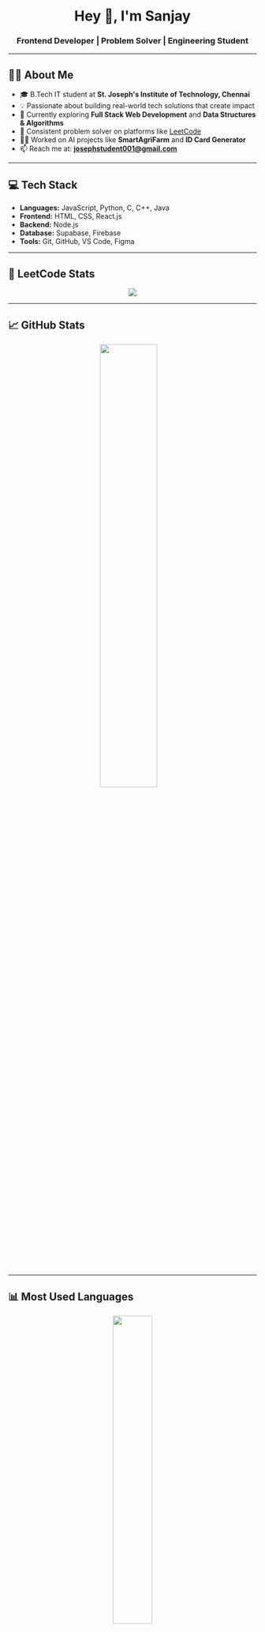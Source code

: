 <h1 align="center">Hey 👋, I'm Sanjay</h1>
<h3 align="center">Frontend Developer | Problem Solver | Engineering Student</h3>

---

## 🧑‍💻 About Me

- 🎓 B.Tech IT student at **St. Joseph's Institute of Technology, Chennai**  
- 💡 Passionate about building real-world tech solutions that create impact  
- 🌱 Currently exploring **Full Stack Web Development** and **Data Structures & Algorithms**  
- 🧠 Consistent problem solver on platforms like [LeetCode](https://leetcode.com/sanjay_dev_001/)  
- 🧑‍🔬 Worked on AI projects like **SmartAgriFarm** and **ID Card Generator**  
- 📫 Reach me at: **josephstudent001@gmail.com**

---

## 💻 Tech Stack

- **Languages:** JavaScript, Python, C, C++, Java  
- **Frontend:** HTML, CSS, React.js  
- **Backend:** Node.js  
- **Database:** Supabase, Firebase  
- **Tools:** Git, GitHub, VS Code, Figma  

---

## 🧠 LeetCode Stats

<p align="center">
  <img src="https://leetcard.jacoblin.cool/Sanjay_dev_001?theme=dark&font=Sen&ext=heatmap" />
</p>

---

## 📈 GitHub Stats

<p align="center">
  <img src="https://github-readme-stats.vercel.app/api?username=sanjaydeveloper-001&show_icons=true&theme=dark" width="48%" />&nbsp;&nbsp;&nbsp;&nbsp;
</p>

---

## 📊 Most Used Languages

<p align="center">
  <img src="https://github-readme-stats.vercel.app/api/top-langs/?username=sanjaydeveloper-001&layout=compact&theme=tokyonight" width="40%" />
</p>

---

## 🧩 Currently Learning

- 🧠 Advanced JavaScript (ES6+, Closures, Event Loop)  
- ⚛️ React.js – Hooks, Context API, Components  
- 🌍 REST APIs & Integration  
- 💡 Dynamic Programming on LeetCode  

---

## 🤝 Let's Connect

- 💼 [LinkedIn](https://www.linkedin.com/in/sanjay-duraimohan-14bb0b295)
- 📧 [Email](mailto:josephstudent001@gmail.com)
- 🧠 [LeetCode](https://leetcode.com/sanjay_dev_001/)

---

_Thanks for visiting my profile! If you like my work, feel free to ⭐️ a project or connect with me. Let's build something amazing together!_
